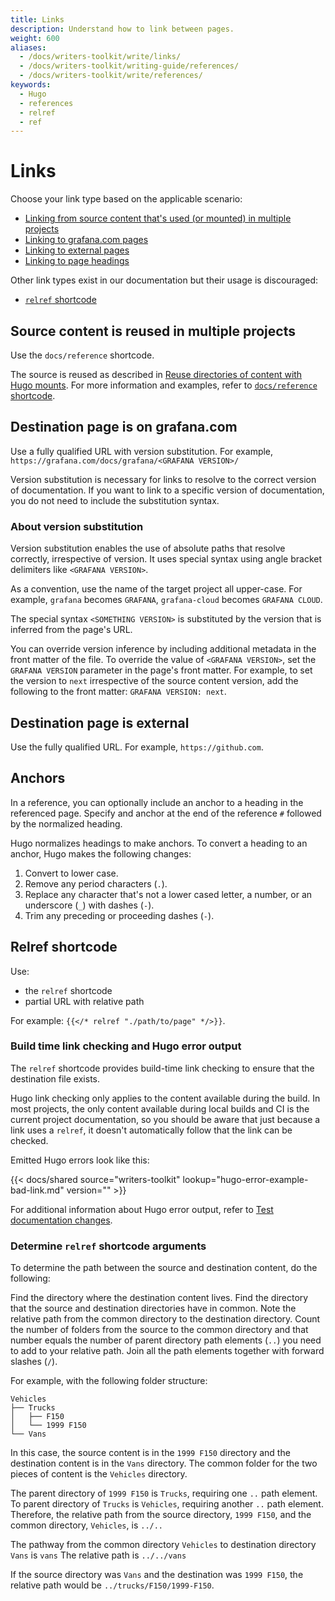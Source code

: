 ```yaml
---
title: Links
description: Understand how to link between pages.
weight: 600
aliases:
  - /docs/writers-toolkit/write/links/
  - /docs/writers-toolkit/writing-guide/references/
  - /docs/writers-toolkit/write/references/
keywords:
  - Hugo
  - references
  - relref
  - ref
---
```


# Links

Choose your link type based on the applicable scenario:

- [Linking from source content that's used (or mounted) in multiple projects](#source-content-is-reused-in-multiple-projects)
- [Linking to grafana.com pages](#destination-page-is-on-grafanacom)
- [Linking to external pages](#destination-page-is-external)
- [Linking to page headings](#anchors)

Other link types exist in our documentation but their usage is discouraged:

- [`relref` shortcode](#relref-shortcode)

## Source content is reused in multiple projects

Use the `docs/reference` shortcode.

The source is reused as described in [Reuse directories of content with Hugo mounts](https://grafana.com/docs/writers-toolkit/write/reuse-content/reuse-directories/).
For more information and examples, refer to [`docs/reference` shortcode](https://grafana.com/docs/writers-toolkit/write/shortcodes/#docsreference).

## Destination page is on grafana.com

Use a fully qualified URL with version substitution.
For example, `https://grafana.com/docs/grafana/<GRAFANA VERSION>/`

Version substitution is necessary for links to resolve to the correct version of documentation.
If you want to link to a specific version of documentation, you do not need to include the substitution syntax.

### About version substitution

Version substitution enables the use of absolute paths that resolve correctly, irrespective of version.
It uses special syntax using angle bracket delimiters like `<GRAFANA VERSION>`.

As a convention, use the name of the target project all upper-case.
For example, `grafana` becomes `GRAFANA`, `grafana-cloud` becomes `GRAFANA CLOUD`.

The special syntax `<SOMETHING VERSION>` is substituted by the version that is inferred from the page's URL.

You can override version inference by including additional metadata in the front matter of the file.
To override the value of `<GRAFANA VERSION>`, set the `GRAFANA VERSION` parameter in the page's front matter.
For example, to set the version to `next` irrespective of the source content version, add the following to the front matter: `GRAFANA VERSION: next`.

## Destination page is external

Use the fully qualified URL.
For example, `https://github.com`.

## Anchors

In a reference, you can optionally include an anchor to a heading in the referenced page.
Specify and anchor at the end of the reference `#` followed by the normalized heading.

Hugo normalizes headings to make anchors.
To convert a heading to an anchor, Hugo makes the following changes:

1. Convert to lower case.
1. Remove any period characters (`.`).
1. Replace any character that's not a lower cased letter, a number, or an underscore (`_`) with dashes (`-`).
1. Trim any preceding or proceeding dashes (`-`).

## Relref shortcode

Use:

- the `relref` shortcode
- partial URL with relative path

For example: `{{</* relref "./path/to/page" */>}}`.

### Build time link checking and Hugo error output

The `relref` shortcode provides build-time link checking to ensure that the destination file exists.

Hugo link checking only applies to the content available during the build.
In most projects, the only content available during local builds and CI is the current project documentation,
so you should be aware that just because a link uses a `relref`, it doesn't automatically follow that the link can be checked.

Emitted Hugo errors look like this:

<!-- The output example is also used in review/run-a-local-webserver. -->

{{< docs/shared source="writers-toolkit" lookup="hugo-error-example-bad-link.md" version="" >}}

For additional information about Hugo error output, refer to [Test documentation changes](https://grafana.com/docs/writers-toolkit/review/run-a-local-webserver/).

### Determine `relref` shortcode arguments

To determine the path between the source and destination content, do the following:

Find the directory where the destination content lives.
Find the directory that the source and destination directories have in common.
Note the relative path from the common directory to the destination directory.
Count the number of folders from the source to the common directory and that number equals the number of parent directory path elements (`..`) you need to add to your relative path.
Join all the path elements together with forward slashes (`/`).

For example, with the following folder structure:

```
Vehicles
├── Trucks
│   ├── F150
│   └── 1999 F150
└── Vans
```

In this case, the source content is in the `1999 F150` directory and the destination content is in the `Vans` directory.
The common folder for the two pieces of content is the `Vehicles` directory.

The parent directory of `1999 F150` is `Trucks`, requiring one `..` path element.
To parent directory of `Trucks` is `Vehicles`, requiring another `..` path element.
Therefore, the relative path from the source directory, `1999 F150`, and the common directory, `Vehicles`, is `../..`

The pathway from the common directory `Vehicles` to destination directory `Vans` is `vans`
The relative path is `../../vans`

If the source directory was `Vans` and the destination was `1999 F150`, the relative path would be `../trucks/F150/1999-F150`.
